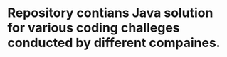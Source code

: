 # Repository contians Java solution for various coding challeges conducted by different compaines. 
